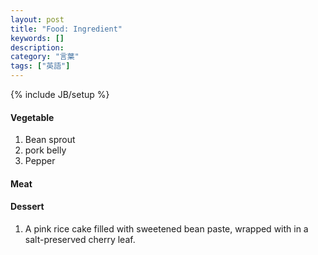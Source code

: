 ```yaml
---
layout: post
title: "Food: Ingredient"
keywords: []
description: 
category: "言葉"
tags: ["英語"]
---
```

{% include JB/setup %}

#### Vegetable 
1. Bean sprout
2. pork belly
3. Pepper


#### Meat

#### Dessert
1. A pink rice cake filled with sweetened bean paste, wrapped with in a salt-preserved cherry leaf.
